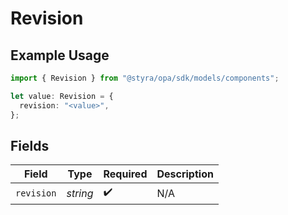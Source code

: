 # Revision

## Example Usage

```typescript
import { Revision } from "@styra/opa/sdk/models/components";

let value: Revision = {
  revision: "<value>",
};
```

## Fields

| Field              | Type               | Required           | Description        |
| ------------------ | ------------------ | ------------------ | ------------------ |
| `revision`         | *string*           | :heavy_check_mark: | N/A                |